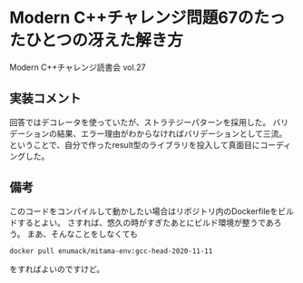 # Modern C++チャレンジ問題67のたったひとつの冴えた解き方
Modern C++チャレンジ読書会 vol.27

## 実装コメント

回答ではデコレータを使っていたが、ストラテジーパターンを採用した。
バリデーションの結果、エラー理由がわからなければバリデーションとして三流。
ということで、自分で作ったresult型のライブラリを投入して真面目にコーディングした。

## 備考

このコードをコンパイルして動かしたい場合はリポジトリ内のDockerfileをビルドするとよい。
さすれば、悠久の時がすぎたあとにビルド環境が整うであろう。
まあ、そんなことをしなくても
```shell
docker pull enumack/mitama-env:gcc-head-2020-11-11
```
をすればよいのですけど。

